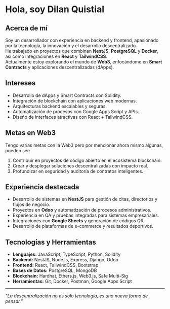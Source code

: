 # Hola, soy Dilan Quistial  

## Acerca de mí
Soy un desarrollador con experiencia en backend y frontend, apasionado por la tecnología, la innovación y el desarrollo descentralizado.  
He trabajado en proyectos que combinan **NestJS**, **PostgreSQL** y **Docker**, así como integraciones en **React** y **TailwindCSS**.  
Actualmente estoy explorando el mundo de **Web3**, enfocándome en **Smart Contracts** y aplicaciones descentralizadas (dApps).  

## Intereses
- Desarrollo de dApps y Smart Contracts con Solidity.  
- Integración de blockchain con aplicaciones web modernas.  
- Arquitecturas backend escalables y seguras.  
- Automatización de procesos con Google Apps Script y APIs.  
- Diseño de interfaces atractivas con React + TailwindCSS.  

## Metas en Web3
Tengo varias metas con la Web3 pero por mencionar ahora mismo algunas, pueden ser:
1. Contribuir en proyectos de código abierto en el ecosistema blockchain.  
2. Crear y desplegar soluciones descentralizadas con impacto real.  
3. Profundizar en seguridad y auditoría de contratos inteligentes.  

## Experiencia destacada
- Desarrollo de sistemas en **NestJS** para gestión de citas, directorios y flujos de negocio.  
- Proyectos en **Odoo** y automatización de procesos administrativos.  
- Experiencia en QA y pruebas integradas para sistemas empresariales.  
- Integraciones con **Google Sheets** y generación de códigos QR.  
- Desarrollo de plataformas de e-commerce y resultados deportivos.  

## Tecnologías y Herramientas
- **Lenguajes:** JavaScript, TypeScript, Python, Solidity  
- **Backend:** NestJS, Node.js, Express, Django, Odoo  
- **Frontend:** React, TailwindCSS, Bootstrap  
- **Bases de Datos:** PostgreSQL, MongoDB  
- **Blockchain:** Hardhat, Ethers.js, Web3.js, Safe Multi-Sig  
- **Herramientas:** Git, Docker, Postman, Google Apps Script  

---

*"La descentralización no es solo tecnología, es una nueva forma de pensar."*
